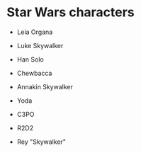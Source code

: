 # Star Wars characters

- Leia Organa

- Luke Skywalker

- Han Solo

- Chewbacca

- Annakin Skywalker

- Yoda

- C3PO

- R2D2

- Rey "Skywalker"
